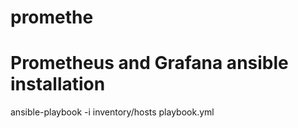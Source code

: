 # promethe
# Prometheus and Grafana ansible installation
ansible-playbook -i inventory/hosts playbook.yml
